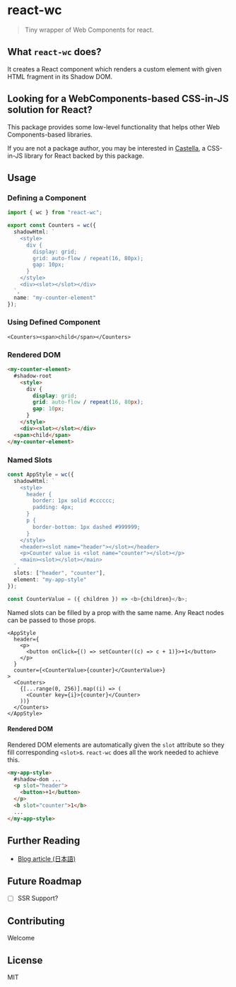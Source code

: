 # react-wc

> Tiny wrapper of Web Components for react.

## What `react-wc` does?

It creates a React component which renders a custom element with given HTML fragment in its Shadow DOM.

## Looking for a WebComponents-based CSS-in-JS solution for React?

This package provides some low-level functionality that helps other Web Components-based libraries.

If you are not a package author, you may be interested in [Castella](https://github.com/uhyo/castella), a CSS-in-JS library for React backed by this package.

## Usage

### Defining a Component

```ts
import { wc } from "react-wc";

export const Counters = wc({
  shadowHtml: `
    <style>
      div {
        display: grid;
        grid: auto-flow / repeat(16, 80px);
        gap: 10px;
      }
    </style>
    <div><slot></slot></div>
  `,
  name: "my-counter-element"
});
```

### Using Defined Component

```tsx
<Counters><span>child</span></Counters>
```

### Rendered DOM

```html
<my-counter-element>
  #shadow-root
    <style>
      div {
        display: grid;
        grid: auto-flow / repeat(16, 80px);
        gap: 10px;
      }
    </style>
    <div><slot></slot></div>
  <span>child</span>
</my-counter-element>
```

### Named Slots

```ts
const AppStyle = wc({
  shadowHtml: `
    <style>
      header {
        border: 1px solid #cccccc;
        padding: 4px;
      }
      p {
        border-bottom: 1px dashed #999999;
      }
    </style>
    <header><slot name="header"></slot></header>
    <p>Counter value is <slot name="counter"></slot></p>
    <main><slot></slot></main>
  `,
  slots: ["header", "counter"],
  element: "my-app-style"
});

const CounterValue = ({ children }) => <b>{children}</b>;
```

Named slots can be filled by a prop with the same name. Any React nodes can be passed to those props. 

```tsx
<AppStyle
  header={
    <p>
      <button onClick={() => setCounter((c) => c + 1)}>+1</button>
    </p>
  }
  counter={<CounterValue>{counter}</CounterValue>}
>
  <Counters>
    {[...range(0, 256)].map((i) => (
      <Counter key={i}>{counter}</Counter>
    ))}
  </Counters>
</AppStyle>
```

#### Rendered DOM

Rendered DOM elements are automatically given the `slot` attribute so they fill corresponding `<slot>`s. `react-wc` does all the work needed to achieve this.

```html
<my-app-style>
  #shadow-dom ...
  <p slot="header">
    <button>+1</button>
  </p>
  <b slot="counter">1</b>
  ...
</my-app-style>
```

## Further Reading

- [Blog article (日本語)](https://blog.uhy.ooo/entry/2020-10-03/react-wc/)

## Future Roadmap

- [ ] SSR Support?

## Contributing

Welcome

## License

MIT